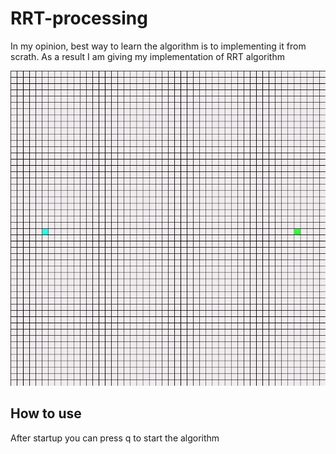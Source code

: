 # RRT-processing
In my opinion, best way to learn the algorithm is to implementing it from scrath. As a result I am giving my implementation of RRT algorithm

![Alt Text](https://github.com/berkealgul/RRT-processing/blob/main/rrt.gif)

## How to use
After startup you can press q to start the algorithm


